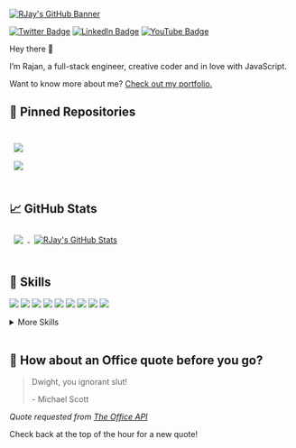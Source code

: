 [![RJay's GitHub Banner](./assets/GitHubHeader.png)](http://rjaysharma.com)

<!-- [![Visits Badge](https://badges.pufler.dev/visits/rajansharma3097/rajansharma3097)](https:rajansharma3097) -->
[![Twitter Badge](https://img.shields.io/badge/Twitter-Profile-informational?style=flat&logo=twitter&logoColor=white&color=1CA2F1)](https://twitter.com/RJaySharma30)
[![LinkedIn Badge](https://img.shields.io/badge/LinkedIn-Profile-informational?style=flat&logo=linkedin&logoColor=white&color=0D76A8)](https://www.linkedin.com/in/rajan-sharma-3097/)
[![YouTube Badge](https://img.shields.io/badge/YouTube-Profile-informational?style=flat&logo=youtube&logoColor=white&color=red)](https://www.youtube.com/channel/UCW_KiTZYDf8s_BNCEpqqlmA)
<!-- [![CodePen Badge](https://img.shields.io/badge/CodePen-Profile-informational?style=flat&logo=codepen&logoColor=white&color=black)](https://codepen.io/braydoncoyer) -->

Hey there 👋

I’m Rajan, a full-stack engineer, creative coder and in love with JavaScript. 

Want to know more about me? [Check out my portfolio.](https://rjaysharma.com/)

## 📌 Pinned Repositories

<br>

<a href="https://github.com/rajansharma3097/JavaScript-Course">
  <img align="center" style="margin:0.5rem" src="https://github-readme-stats.vercel.app/api/pin/?username=rajansharma3097&repo=JavaScript-Course&title_color=ffffff&text_color=c9cacc&icon_color=4AB197&bg_color=1A2B34&theme=onedark" />
</a>

<br>

<a href="https://github.com/rajansharma3097/ng-portfolio">
  <img align="center" style="margin:0.5rem" src="https://github-readme-stats.vercel.app/api/pin/?username=rajansharma3097&repo=ng-portfolio&title_color=ffffff&text_color=c9cacc&icon_color=4AB197&bg_color=1A2B34&theme=onedark" />
</a>

<br>
<br>

## &#x1f4c8; GitHub Stats

<a href="https://github.com/rajansharma3097">
  <img align="center" style="margin:0.5rem" src="https://github-readme-stats.vercel.app/api/top-langs/?username=rajansharma3097&hide=html,css&title_color=ffffff&text_color=c9cacc&icon_color=4AB197&bg_color=1A2B34&theme=onedark" />
</a>

<a href="https://github.com/rajansharma3097">
  <img align="center" style="margin:0.5rem" src="https://github-readme-stats.vercel.app/api?username=rajansharma3097&show_icons=true&line_height=27&count_private=true&title_color=ffffff&text_color=c9cacc&icon_color=4AB097&bg_color=1A2B34&theme=onedark" alt="RJay's GitHub Stats" />
</a>

<br>
<br>

## 💼 Skills

![](https://img.shields.io/badge/Code-JavaScript-informational?style=flat&logo=JavaScript&logoColor=white&color=4AB197)
![](https://img.shields.io/badge/Code-Angular-informational?style=flat&logo=angular&logoColor=white&color=4AB197)
![](https://img.shields.io/badge/Code-TypeScript-informational?style=flat&logo=TypeScript&logoColor=white&color=4AB197)
![](https://img.shields.io/badge/Code-PHP-informational?style=flat&logo=php&logoColor=white&color=4AB197)
![](https://img.shields.io/badge/Code-Ionic-informational?style=flat&logo=ionic&logoColor=white&color=4AB197)
![](https://img.shields.io/badge/Code-React-informational?style=flat&logo=react&logoColor=white&color=4AB197)
![](https://img.shields.io/badge/Code-NodeJS-informational?style=flat&logo=node.js&logoColor=white&color=4AB197)
![](https://img.shields.io/badge/Code-MySQL-informational?style=flat&logo=MySQL&logoColor=white&color=4AB197)
![](https://img.shields.io/badge/Code-MongoDB-informational?style=flat&logo=MongoDB&logoColor=white&color=4AB197)


<details>
<summary>More Skills</summary>
<br>

![](https://img.shields.io/badge/Style-CSS-informational?style=flat&logo=css3&logoColor=white&color=4AB197)
![](https://img.shields.io/badge/Style-Sass-informational?style=flat&logo=Sass&logoColor=white&color=4AB197)

<br>

![](https://img.shields.io/badge/Tools-NPM-informational?style=flat&logo=npm&logoColor=white&color=4AB197)
![](https://img.shields.io/badge/Tools-Postman-informational?style=flat&logo=Postman&logoColor=white&color=4AB197)
![](https://img.shields.io/badge/Tools-GitHub-informational?style=flat&logo=GitHub&logoColor=white&color=4AB197)
![](https://img.shields.io/badge/Tools-Jira-informational?style=flat&logo=Jira-Software&logoColor=white&color=4AB197)

</details>

<br>

## 📣 How about an Office quote before you go?

> Dwight, you ignorant slut!
>
> <p>- Michael Scott</p>

_Quote requested from [The Office API](https://www.officeapi.dev/)_

Check back at the top of the hour for a new quote!

<br>
